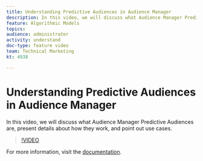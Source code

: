 ```yaml
---
title: Understanding Predictive Audiences in Audience Manager
description: In this video, we will discuss what Audience Manager Predictive Audiences are, present details about how they work, and point out use cases.
feature: Algorithmic Models
topics: 
audience: administrator
activity: understand
doc-type: feature video
team: Technical Marketing
kt: 4938

---
```


# Understanding Predictive Audiences in Audience Manager

In this video, we will discuss what Audience Manager Predictive Audiences are, present details about how they work, and point out use cases.

>[!VIDEO](https://video.tv.adobe.com/v/33629/?quality=12)

For more information, visit the [documentation](https://docs.adobe.com/content/help/en/audience-manager/user-guide/features/algorithmic-models/predictive-audiences/predictive-audiences.html).
